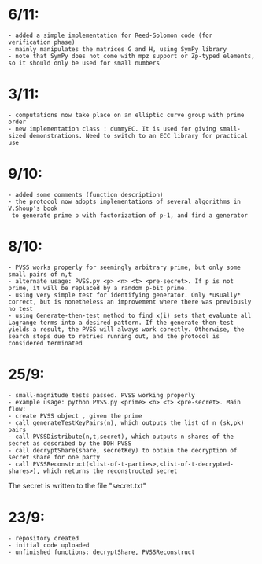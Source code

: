 # 6/11:
	- added a simple implementation for Reed-Solomon code (for verification phase)
	- mainly manipulates the matrices G and H, using SymPy library
	- note that SymPy does not come with mpz support or Zp-typed elements, so it should only be used for small numbers

# 3/11:
	- computations now take place on an elliptic curve group with prime order
	- new implementation class : dummyEC. It is used for giving small-sized demonstrations. Need to switch to an ECC library for practical use

# 9/10:
	- added some comments (function description)
	- the protocol now adopts implementations of several algorithms in V.Shoup's book
	 to generate prime p with factorization of p-1, and find a generator

# 8/10: 
	- PVSS works properly for seemingly arbitrary prime, but only some small pairs of n,t
	- alternate usage: PVSS.py <p> <n> <t> <pre-secret>. If p is not prime, it will be replaced by a random p-bit prime.
	- using very simple test for identifying generator. Only *usually* correct, but is nonetheless an improvement where there was previously no test
	- using Generate-then-test method to find x(i) sets that evaluate all Lagrange terms into a desired pattern. If the generate-then-test yields a result, the PVSS will always work corectly. Otherwise, the search stops due to retries running out, and the protocol is considered terminated

# 25/9: 
	- small-magnitude tests passed. PVSS working properly
	- example usage: python PVSS.py <prime> <n> <t> <pre-secret>. Main flow:
	- create PVSS object , given the prime
	- call generateTestKeyPairs(n), which outputs the list of n (sk,pk) pairs
	- call PVSSDistribute(n,t,secret), which outputs n shares of the secret as described by the DDH PVSS
	- call decryptShare(share, secretKey) to obtain the decryption of secret share for one party
	- call PVSSReconstruct(<list-of-t-parties>,<list-of-t-decrypted-shares>), which returns the reconstructed secret
The secret is written to the file "secret.txt"

# 23/9: 
	- repository created
	- initial code uploaded 
	- unfinished functions: decryptShare, PVSSReconstruct